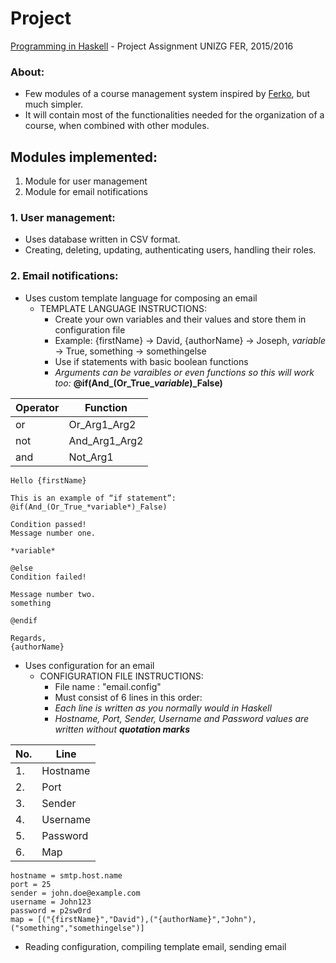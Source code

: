 # **Project**
[Programming in Haskell](http://www.fer.unizg.hr/en/course/pih) - Project Assignment UNIZG FER, 2015/2016

### About:
* Few modules of a course management system inspired by [Ferko](http://ferko.fer.hr), but much simpler.
* It will contain most of the functionalities needed for the organization of a course, when combined with other modules.

## Modules implemented:
1. Module for user management
2. Module for email notifications

### 1. User management:
* Uses database written in CSV format.
* Creating, deleting, updating, authenticating users, handling their roles.

### 2. Email notifications:
* Uses custom template language for composing an email
  * TEMPLATE LANGUAGE INSTRUCTIONS:
    * Create your own variables and their values and store them in configuration file
    * Example: {firstName} -> David, {authorName} -> Joseph, *variable* -> True, something -> somethingelse
    * Use if statements with basic boolean functions
    * <i>Arguments can be varaibles or even functions so this will work too:</i> <b>@if(And_(Or_True_*variable*)_False)</b>

| Operator | Function      |
| ---      | ------------- |
| or       | Or_Arg1_Arg2  |
| not      | And_Arg1_Arg2 |
| and      | Not_Arg1      |

```
Hello {firstName}

This is an example of “if statement”:
@if(And_(Or_True_*variable*)_False)

Condition passed!
Message number one.

*variable*

@else
Condition failed!

Message number two.
something

@endif

Regards,
{authorName}
```

* Uses configuration for an email
  * CONFIGURATION FILE INSTRUCTIONS:
    * File name : "email.config"
    * Must consist of 6 lines in this order:
    * <i>Each line is written as you normally would in Haskell</i>
    * <i>Hostname, Port, Sender, Username and Password values are written without <b>quotation marks</b></i>

| No. | Line          |
| --- | ------------- |
| 1.  | Hostname      |
| 2.  | Port          |
| 3.  | Sender        |
| 4.  | Username      |
| 5.  | Password      |
| 6.  | Map           |

```
hostname = smtp.host.name
port = 25
sender = john.doe@example.com
username = John123
password = p2sw0rd
map = [("{firstName}","David"),("{authorName}","John"),("something","somethingelse")]
```

* Reading configuration, compiling template email, sending email

